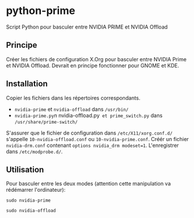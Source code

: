 # python-prime
Script Python pour basculer entre NVIDIA PRIME et NVIDIA Offload

## Principe
Créer les fichiers de configuration X.Org pour basculer entre NVIDIA Prime et NVIDIA Offload. Devrait en principe fonctionner pour GNOME et KDE.

## Installation
Copier les fichiers dans les répertoires correspondants.
- `nvidia-prime` et `nvidia-offload` dans `/usr/bin/`
- `nvidia-prime.py`n nvidia-offload.py` et prime_switch.py` dans `/usr/share/prime-switch/`

S'assurer que le fichier de configuration dans `/etc/X11/xorg.conf.d/` s'appelle `10-nvidia-offload.conf` ou `10-nvidia-prime.conf`.
Créér un fichier `nvidia-drm.conf` contenant `options nvidia_drm modeset=1`. L'enregistrer dans `/etc/modprobe.d/`.


## Utilisation

Pour basculer entre les deux modes (attention cette manipulation va rédémarrer l'ordinateur): 
```
sudo nvidia-prime
```
```
sudo nvidia-offload
```
